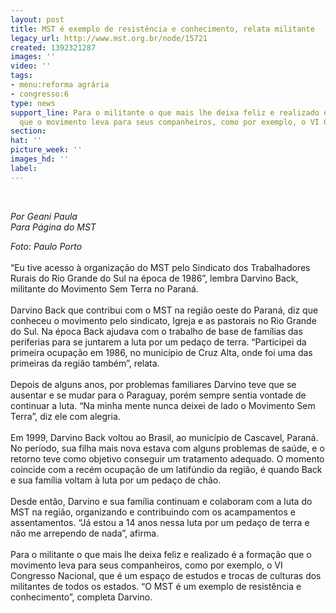```yaml
---
layout: post
title: MST é exemplo de resistência e conhecimento, relata militante
legacy_url: http://www.mst.org.br/node/15721
created: 1392321287
images: ''
video: ''
tags:
- menu:reforma agrária
- congresso:6
type: news
support_line: Para o militante o que mais lhe deixa feliz e realizado é a formação
  que o movimento leva para seus companheiros, como por exemplo, o VI Congresso Nacional.
section: 
hat: ''
picture_week: ''
images_hd: ''
label: 
---
```

<p>&nbsp;</p><p><em>Por Geani Paula<br>Para Página do MST</em></p><p><em>Foto: Paulo Porto</em><br><br>“Eu tive acesso à organização do MST pelo Sindicato dos Trabalhadores Rurais do Rio Grande do Sul na época de 1986”, lembra Darvino Back, militante do Movimento Sem Terra no Paraná.<br><br>Darvino Back que contribui com o MST na região oeste do Paraná, diz que conheceu o movimento pelo sindicato, Igreja e as pastorais no Rio Grande do Sul. Na época Back ajudava com o trabalho de base de famílias das periferias para se juntarem a luta por um pedaço de terra. “Participei da primeira ocupação em 1986, no município de Cruz Alta, onde foi uma das primeiras da região também”, relata.<br><br>Depois de alguns anos, por problemas familiares Darvino teve que se ausentar e se mudar para o Paraguay, porém sempre sentia vontade de continuar a luta. “Na minha mente nunca deixei de lado o Movimento Sem Terra”, diz ele com alegria.<br><br>Em 1999, Darvino Back voltou ao Brasil, ao município de Cascavel, Paraná. No período, sua filha mais nova estava com alguns problemas de saúde, e o retorno teve como objetivo conseguir um tratamento adequado. O momento coincide com a recém ocupação de um latifúndio da região, é quando Back e sua família voltam à luta por um pedaço de chão.<br><br>Desde então, Darvino e sua família continuam e colaboram com a luta do MST na região, organizando e contribuindo com os acampamentos e assentamentos. “Já estou a 14 anos nessa luta por um pedaço de terra e não me arrependo de nada”, afirma.<br><br>Para o militante o que mais lhe deixa feliz e realizado é a formação que o movimento leva para seus companheiros, como por exemplo, o VI Congresso Nacional, que é um espaço de estudos e trocas de culturas dos militantes de todos os estados. “O MST é um exemplo de resistência e conhecimento”, completa Darvino.<br><br>&nbsp;</p>
